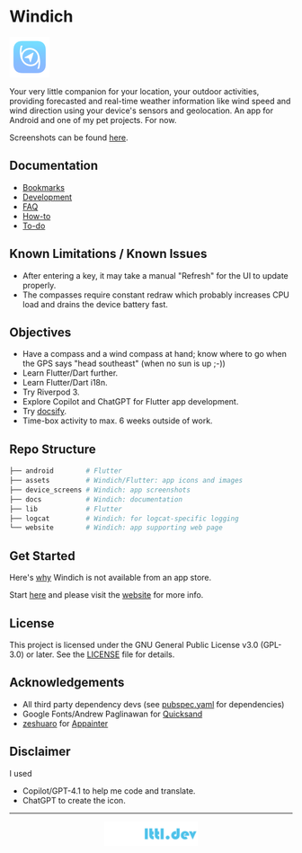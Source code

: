 # Windich

![](assets/icon/icon-small.png)

Your very little companion for your location, your outdoor activities, providing forecasted and real-time weather information like wind speed and wind direction using your device's sensors and geolocation. An app for Android and one of my pet projects. For now.

Screenshots can be found [here](device_screens/screenshots/APP.md).

## Documentation

- [Bookmarks](docs/BOOKMARKS.md)
- [Development](docs/DEV.md)
- [FAQ](docs/FAQ.md)
- [How-to](docs/HOWTO.md)
- [To-do](docs/TODO.md)

## Known Limitations / Known Issues

- After entering a key, it may take a manual "Refresh" for the UI to update properly.
- The compasses require constant redraw which probably increases CPU load and drains the device battery fast.

## Objectives

- Have a compass and a wind compass at hand; know where to go when the GPS says "head southeast" (when no sun is up ;-))
- Learn Flutter/Dart further.
- Learn Flutter/Dart i18n.
- Try Riverpod 3.
- Explore Copilot and ChatGPT for Flutter app development.
- Try [docsify](https://docsify.js.org/).
- Time-box activity to max. 6 weeks outside of work.

## Repo Structure

```bash
├── android        # Flutter
├── assets         # Windich/Flutter: app icons and images
├── device_screens # Windich: app screenshots
├── docs           # Windich: documentation
├── lib            # Flutter
├── logcat         # Windich: for logcat-specific logging
└── website        # Windich: app supporting web page 
```

## Get Started

Here's [why](docs/FAQ.md) Windich is not available from an app store.

Start [here](docs/DEV.md#prerequisites) and please visit the [website](https://windich.lttl.dev) for more info.

## License

This project is licensed under the GNU General Public License v3.0 (GPL-3.0) or later. See the [LICENSE](LICENSE) file for details.

## Acknowledgements

- All third party dependency devs (see [pubspec.yaml](pubspec.yaml) for dependencies) 
- Google Fonts/Andrew Paglinawan for [Quicksand](https://fonts.google.com/specimen/Quicksand)
- [zeshuaro](https://github.com/zeshuaro) for [Appainter](https://appainter.dev/)

## Disclaimer

I used
- Copilot/GPT-4.1 to help me code and translate.
- ChatGPT to create the icon.

---

<p align="center">
    <a href="https://lttl.dev/"><img alt="lttl.dev logo" src="assets/logo/logo.png" width="33%"/></a>
</p>